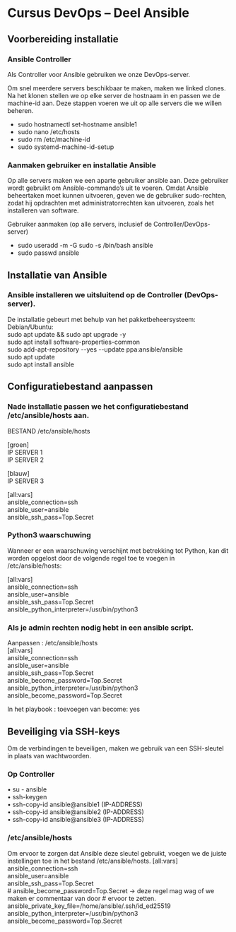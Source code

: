 # Cursus DevOps – Deel Ansible

## Voorbereiding installatie

### Ansible Controller
Als Controller voor Ansible gebruiken we onze DevOps-server.

Om snel meerdere servers beschikbaar te maken, maken we linked clones.
Na het klonen stellen we op elke server de hostnaam in en passen we de machine-id aan.
Deze stappen voeren we uit op alle servers die we willen beheren.

- sudo hostnamectl set-hostname ansible1
- sudo nano /etc/hosts
- sudo rm /etc/machine-id
- sudo systemd-machine-id-setup


### Aanmaken gebruiker en installatie Ansible

Op alle servers maken we een aparte gebruiker ansible aan.
Deze gebruiker wordt gebruikt om Ansible-commando’s uit te voeren.
Omdat Ansible beheertaken moet kunnen uitvoeren, geven we de gebruiker sudo-rechten, 
zodat hij opdrachten met administratorrechten kan uitvoeren, zoals het installeren van software.

Gebruiker aanmaken (op alle servers, inclusief de Controller/DevOps-server)

- sudo useradd -m -G sudo -s /bin/bash ansible
- sudo passwd ansible

## Installatie van Ansible

### Ansible installeren we uitsluitend op de Controller (DevOps-server).

De installatie gebeurt met behulp van het pakketbeheersysteem:  
Debian/Ubuntu:   
   sudo apt update && sudo apt upgrade -y  
   sudo apt install software-properties-common  
   sudo add-apt-repository --yes --update ppa:ansible/ansible  
   sudo apt update  
   sudo apt install ansible  

## Configuratiebestand aanpassen

### Nade installatie passen we het configuratiebestand /etc/ansible/hosts aan.

BESTAND /etc/ansible/hosts

  [groen]  
  IP SERVER 1  
  IP SERVER 2  
  
  [blauw]  
  IP SERVER 3  
  
  [all:vars]  
  ansible_connection=ssh  
  ansible_user=ansible  
  ansible_ssh_pass=Top.Secret  

### Python3 waarschuwing

Wanneer er een waarschuwing verschijnt met betrekking tot Python, kan dit worden opgelost door de volgende regel toe te voegen in /etc/ansible/hosts:

  [all:vars]  
    ansible_connection=ssh  
    ansible_user=ansible  
    ansible_ssh_pass=Top.Secret  
    ansible_python_interpreter=/usr/bin/python3  
    
### Als je admin rechten nodig hebt in een ansible script. 

Aanpassen : /etc/ansible/hosts  
  [all:vars]  
    ansible_connection=ssh  
    ansible_user=ansible  
    ansible_ssh_pass=Top.Secret  
    ansible_become_password=Top.Secret  
    ansible_python_interpreter=/usr/bin/python3  
    ansible_become_password=Top.Secret  

In het playbook : toevoegen van become: yes

## Beveiliging via SSH-keys

Om de verbindingen te beveiligen, maken we gebruik van een SSH-sleutel in plaats van wachtwoorden.

### Op Controller 
•	su - ansible  
•	ssh-keygen  
•	ssh-copy-id ansible@ansible1 (IP-ADDRESS)  
•	ssh-copy-id ansible@ansible2 (IP-ADDRESS)  
•	ssh-copy-id ansible@ansible3 (IP-ADDRESS)  

### /etc/ansible/hosts

Om ervoor te zorgen dat Ansible deze sleutel gebruikt, voegen we de juiste instellingen toe in het bestand /etc/ansible/hosts.
  [all:vars]  
    ansible_connection=ssh  
    ansible_user=ansible  
    ansible_ssh_pass=Top.Secret  
    # ansible_become_password=Top.Secret  -> deze regel mag wag of we maken er commentaar van door # ervoor te zetten.  
    ansible_private_key_file=/home/ansible/.ssh/id_ed25519  
    ansible_python_interpreter=/usr/bin/python3  
    ansible_become_password=Top.Secret  
